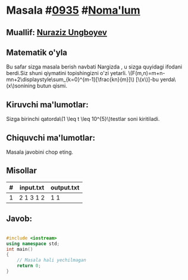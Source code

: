 
<h1>Masala #<a href="https://robocontest.uz/tasks/0935">0935</a> #<a href="https://robocontest.uz/tasks?category=1">Noma'lum</a></h1>
<h2> Muallif: <a href="https://robocontest.uz/profile/nuraziz_imo">Nuraziz Ungboyev</a></h2>
<h2>Matematik o'yla</h2>
<p>Bu safar sizga masala berish navbati Nargizda , u sizga quyidagi ifodani berdi.Siz shuni qiymatini topishingizni o'zi yetarli.
\(F(m,n)=m+n-mn+2\displaystyle\sum_{k=0}^{m-1}[\frac{kn}{m}]\)
[\(x\)]-bu yerda\(x\)sonining butun qismi.</p>
<h2>Kiruvchi ma'lumotlar:</h2>
<p>Sizga birinchi qatorda\(1 \leq t \leq 10^{5}\)testlar soni kiritiladi.</p>
<h2>Chiquvchi ma'lumotlar:</h2>
<p>Masala javobini chop eting.</p>
<h2>Misollar</h2>
<table>
    <thead>
        <tr>
            <th>#</th>
            <th>input.txt</th>
            <th>output.txt</th>
        </tr>
    </thead>
    <tbody>
            <tr>
                <td>1</td>
                <td>2
1 3
1 2</td>
                <td>1
1</td>
            </tr>
    </tbody>
    </table>
    
<h2>Javob:</h2>

######
```cpp
#include <iostream>
using namespace std;
int main()
{
    // Masala hali yechilmagan
    return 0;
}
```
